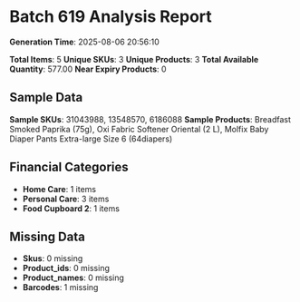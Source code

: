 # Batch 619 Analysis Report

**Generation Time**: 2025-08-06 20:56:10

**Total Items**: 5
**Unique SKUs**: 3
**Unique Products**: 3
**Total Available Quantity**: 577.00
**Near Expiry Products**: 0

## Sample Data
**Sample SKUs**: 31043988, 13548570, 6186088
**Sample Products**: Breadfast Smoked Paprika (75g), Oxi Fabric Softener Oriental (2 L), Molfix Baby Diaper Pants Extra-large Size 6 (64diapers)

## Financial Categories
- **Home Care**: 1 items
- **Personal Care**: 3 items
- **Food Cupboard 2**: 1 items

## Missing Data
- **Skus**: 0 missing
- **Product_ids**: 0 missing
- **Product_names**: 0 missing
- **Barcodes**: 1 missing
